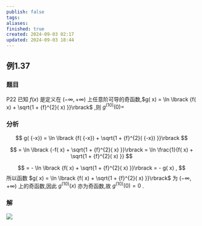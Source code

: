 ```yaml
---
publish: false
tags: 
aliases: 
finished: true
created: 2024-09-03 02:17
updated: 2024-09-03 18:44
---
```

## 例1.37
### 题目
P22 已知 $f( x)$ 是定义在 $( {-\infty , + \infty })$ 上任意阶可导的奇函数,$g( x) = \ln \lbrack {f( x) + \sqrt{1 + {f}^{2}( x) }}\rbrack$ ,则 ${g}^{( {10}) }( 0) =$
### 分析
$$
g( {-x}) = \ln \lbrack {f( {-x}) + \sqrt{1 + {f}^{2}( {-x}) }}\rbrack
$$

$$
= \ln \lbrack {-f( x) + \sqrt{1 + {f}^{2}( x) }}\rbrack = \ln \frac{1}{f( x) + \sqrt{1 + {f}^{2}( x) }}
$$

$$
= - \ln \lbrack {f( x) + \sqrt{1 + {f}^{2}( x) }}\rbrack = - g( x) ,
$$
所以函数 $g( x) = \ln \lbrack {f( x) + \sqrt{1 + {f}^{2}( x) }}\rbrack$ 为 $( {-\infty , + \infty })$ 上的奇函数,因此 ${g}^{( {10}) }( x)$ 亦为奇函数,故 ${g}^{( {10}) }( 0) = 0$ . 

### 解
![](https://img.hwenyi.tech/202409041803198.webp)

